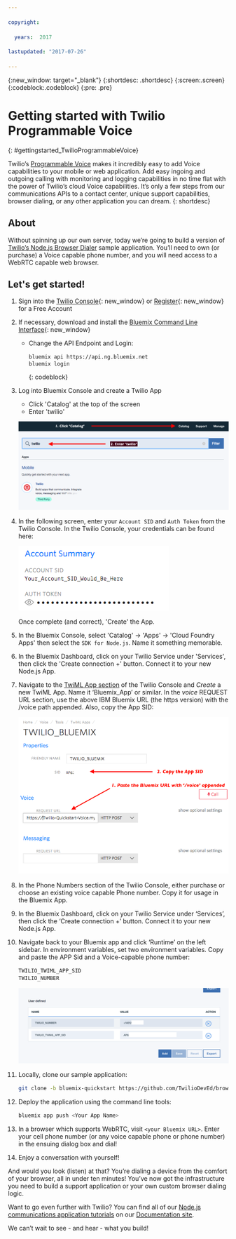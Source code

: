 ```yaml
---

copyright:

  years:  2017

lastupdated: "2017-07-26"

---
```


{:new_window: target="_blank"}
{:shortdesc: .shortdesc}
{:screen:.screen}
{:codeblock:.codeblock}
{:pre: .pre}

# Getting started with Twilio Programmable Voice
{: #gettingstarted_TwilioProgrammableVoice}

Twilio’s [Programmable Voice](https://www.twilio.com/voice) makes it incredibly
easy to add Voice capabilities to your mobile or web application.  Add easy
ingoing and outgoing calling with monitoring and logging capabilities in no time
flat with the power of Twilio’s cloud Voice capabilities.  It’s only a few
steps from our communications APIs to a contact center, unique support
capabilities, browser dialing, or any other application you can dream.
{: shortdesc}

## About

Without spinning up our own server, today we’re going to build a version of
[Twilio’s Node.js Browser Dialer](https://www.twilio.com/docs/tutorials/browser-dialer-node-react)
sample application. You’ll need to own (or purchase) a Voice capable phone
number, and you will need access to a WebRTC capable web browser.

## Let's get started!

1. Sign into the [Twilio Console](https://www.twilio.com/console){: new_window}
   or [Register](https://www.twilio.com/try-twilio){: new_window} for a Free
   Account

1. If necessary, download and install the [Bluemix Command Line Interface](https://console.bluemix.net/docs/starters/install_cli.html){: new_window}
   - Change the API Endpoint and Login:

     ```
     bluemix api https://api.ng.bluemix.net
     bluemix login
     ```
     {: codeblock}

1. Log into Bluemix Console and create a Twilio App

   - Click 'Catalog' at the top of the screen
   - Enter 'twilio'

   ![Twilio app from Bluemix catalog](images/03-create-twilio-app.png)

1. In the following screen, enter your `Account SID` and `Auth Token` from the
   Twilio Console. In the Twilio Console, your credentials can be found here:

   ![Configure your Twilio Credentials](images/02-twilio-credentials.png)

   Once complete (and correct), 'Create' the App.

1. In the Bluemix Console, select 'Catalog' -> 'Apps' -> 'Cloud Foundry Apps'
   then select the `SDK for Node.js`. Name it something memorable.

1. In the Bluemix Dashboard, click on your Twilio Service under 'Services',
   then click the 'Create connection +' button. Connect it to your new Node.js
   App.

1. Navigate to the [TwiML App section](https://www.twilio.com/console/voice/dev-tools/twiml-apps)
   of the Twilio Console and *Create* a new TwiML App.  Name it ‘Bluemix_App’
   or similar.  In the *voice* REQUEST URL section, use the above IBM Bluemix
   URL (the https version) with the /voice path appended.  Also, copy the App SID:

   ![Configure TwiML App](images/06-create-twiml-app-in-twilio-console.png)

1. In the Phone Numbers section of the Twilio Console, either purchase or
   choose an existing voice capable Phone number.  Copy it for usage in the
   Bluemix App.

1. In the Bluemix Dashboard, click on your Twilio Service under ‘Services’,
   then click the ‘Create connection +’ button.  Connect it to your new Node.js App.

1. Navigate back to your Bluemix app and click ‘Runtime’ on the left sidebar.
   In environment variables, set two environment variables. Copy and paste the
   APP Sid and a Voice-capable phone number:

    ```bash
    TWILIO_TWIML_APP_SID
    TWILIO_NUMBER
    ```

    ![Set Environment Variables](images/09-env-variables.png)

1. Locally, clone our sample application:

    ```bash
    git clone -b bluemix-quickstart https://github.com/TwilioDevEd/browser-dialer-react
    ```

1. Deploy the application using the command line tools:

   ```bash
   bluemix app push <Your App Name>
   ```

1. In a browser which supports WebRTC, visit `<your Bluemix URL>`.  Enter your
   cell phone number (or any voice capable phone or phone number) in the
   ensuing dialog box and dial!

1. Enjoy a conversation with yourself!

And would you look (listen) at that? You’re dialing a device from the comfort
of your browser, all in under ten minutes! You’ve now got the infrastructure
you need to build a support application or your own custom browser dialing logic.

Want to go even further with Twilio? You can find all of our [Node.js
communications application tutorials](https://www.twilio.com/docs/tutorials?filter-language=node&order_by=-popularity_rank) on our [Documentation site](https://www.twilio.com/docs/).


We can’t wait to see - and hear - what you build!
